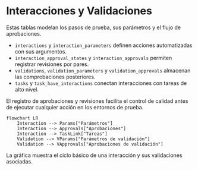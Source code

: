 # Interacciones y Validaciones

Estas tablas modelan los pasos de prueba, sus parámetros y el flujo de aprobaciones.

- `interactions` y `interaction_parameters` definen acciones automatizadas con sus argumentos.
- `interaction_approval_states` y `interaction_approvals` permiten registrar revisiones por pares.
- `validations`, `validation_parameters` y `validation_approvals` almacenan las comprobaciones posteriores.
- `tasks` y `task_have_interactions` conectan interacciones con tareas de alto nivel.

El registro de aprobaciones y revisiones facilita el control de calidad antes de ejecutar cualquier acción en los entornos de prueba.

```mermaid
flowchart LR
    Interaction --> Params["Parámetros"]
    Interaction --> Approvals["Aprobaciones"]
    Interaction --> TaskLink["Tareas"]
    Validation --> VParams["Parámetros de validación"]
    Validation --> VApprovals["Aprobaciones de validación"]
```

La gráfica muestra el ciclo básico de una interacción y sus validaciones asociadas.
